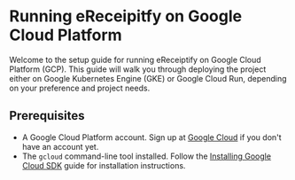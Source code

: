 # Running eReceipitfy on Google Cloud Platform

Welcome to the setup guide for running eReceiptify on Google Cloud Platform (GCP). This guide will walk you through deploying the project either on Google Kubernetes Engine (GKE) or Google Cloud Run, depending on your preference and project needs.

## Prerequisites

- A Google Cloud Platform account. Sign up at [Google Cloud](https://cloud.google.com) if you don't have an account yet.
- The `gcloud` command-line tool installed. Follow the [Installing Google Cloud SDK](https://cloud.google.com/sdk/docs/install) guide for installation instructions.
